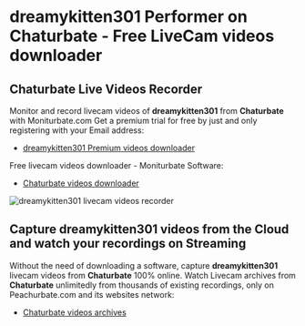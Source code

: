 # dreamykitten301 Performer on Chaturbate - Free LiveCam videos downloader

## Chaturbate Live Videos Recorder

Monitor and record livecam videos of **dreamykitten301** from **Chaturbate** with Moniturbate.com
Get a premium trial for free by just and only registering with your Email address:
* [dreamykitten301 Premium videos downloader](https://moniturbate.com/request-demo-licence-key.html)

Free livecam videos downloader - Moniturbate Software:
* [Chaturbate videos downloader](https://moniturbate.com/moniturbate-download-software.html)

![dreamykitten301 livecam videos recorder](https://peachurnet.com/templates/moniturbate-software.png)


## Capture dreamykitten301 videos from the Cloud and watch your recordings on Streaming

Without the need of downloading a software, capture **dreamykitten301** livecam videos from **Chaturbate** 100% online.
Watch Livecam archives from **Chaturbate** unlimitedly from thousands of existing recordings, only on Peachurbate.com and its websites network:
* [Chaturbate videos archives](https://peachurnet.com/)